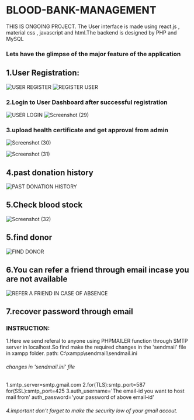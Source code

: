# BLOOD-BANK-MANAGEMENT 
THIS IS ONGOING PROJECT.
 The User interface is made using react.js , material css , javascript and html.The backend is designed by PHP and MySQL
### Lets have the glimpse of the major feature of the application
## 1.User Registration:

 ![USER REGISTER](https://user-images.githubusercontent.com/48153639/56752433-defe8e00-67a5-11e9-9420-f539e9d3bf4f.png)
![REGISTER USER](https://user-images.githubusercontent.com/48153639/56752560-2dac2800-67a6-11e9-84b6-27ae346e9355.png)
### 2.Login to User Dashboard after successful registration
![USER LOGIN](https://user-images.githubusercontent.com/48153639/56753161-95af3e00-67a7-11e9-9463-ee0ee07820b2.png)
![Screenshot (29)](https://user-images.githubusercontent.com/48153639/56754695-4965fd00-67ab-11e9-9de7-a9eaf756c470.png)

### 3.upload health certificate and get approval from admin
![Screenshot (30)](https://user-images.githubusercontent.com/48153639/56755206-98f8f880-67ac-11e9-92e6-8045f8e63124.png)

![Screenshot (31)](https://user-images.githubusercontent.com/48153639/56755226-a31af700-67ac-11e9-8615-bffa584f12ee.png)

## 4.past donation history

![PAST DONATION HISTORY](https://user-images.githubusercontent.com/48153639/56755595-7d422200-67ad-11e9-9529-077c98c958a9.png)
## 5.Check blood stock
![Screenshot (32)](https://user-images.githubusercontent.com/48153639/56756325-289fa680-67af-11e9-97b4-9fe1f202adc6.png)

## 5.find donor 

![FIND DONOR](https://user-images.githubusercontent.com/48153639/56755791-efb30200-67ad-11e9-9789-d32410f3d313.png)
## 6.You can refer a friend through email incase you are not available
![REFER A FRIEND IN CASE OF ABSENCE](https://user-images.githubusercontent.com/48153639/56755822-00637800-67ae-11e9-8837-105683ea9de1.png)
## 7.recover password through email


### INSTRUCTION:
1.Here we send referal to anyone using PHPMAILER function through SMTP server in localhost.So find make the required changes in the 'sendmail' file in xampp folder.
path:  C:\xampp\sendmail\sendmail.ini
###### changes in 'sendmail.ini' file
1.smtp_server=smtp.gmail.com
2.for(TLS):smtp_port=587
for(SSL):smtp_port=425
3.auth_username='The email-id you want to host mail from'
auth_password='your password of above email-id'
###### 4.important don't forget to make the security low of your gmail accout.
